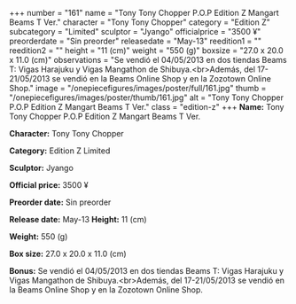 +++
number = "161"
name = "Tony Tony Chopper P.O.P Edition Z Mangart Beams T Ver."
character = "Tony Tony Chopper"
category = "Edition Z"
subcategory = "Limited"
sculptor = "Jyango"
officialprice = "3500 ¥"
preorderdate = "Sin preorder"
releasedate = "May-13"
reedition1 = ""
reedition2 = ""
height = "11 (cm)"
weight = "550 (g)"
boxsize = "27.0 x 20.0 x 11.0 (cm)"
observations = "Se vendió el 04/05/2013 en dos tiendas Beams T: Vigas Harajuku y Vigas Mangathon de Shibuya.&lt;br&gt;Además, del 17-21/05/2013 se vendió en la Beams Online Shop y en la Zozotown Online Shop."
image = "/onepiecefigures/images/poster/full/161.jpg"
thumb = "/onepiecefigures/images/poster/thumb/161.jpg"
alt = "Tony Tony Chopper P.O.P Edition Z Mangart Beams T Ver."
class = "edition-z"
+++
**Name:** Tony Tony Chopper P.O.P Edition Z Mangart Beams T Ver.

**Character:** Tony Tony Chopper

**Category:** Edition Z  Limited 

**Sculptor:** Jyango

**Official price:** 3500 ¥

**Preorder date:** Sin preorder

**Release date:** May-13
**Height:** 11 (cm)

**Weight:** 550 (g)

**Box size:** 27.0 x 20.0 x 11.0 (cm)

**Bonus:** Se vendió el 04/05/2013 en dos tiendas Beams T: Vigas Harajuku y Vigas Mangathon de Shibuya.&lt;br&gt;Además, del 17-21/05/2013 se vendió en la Beams Online Shop y en la Zozotown Online Shop.
